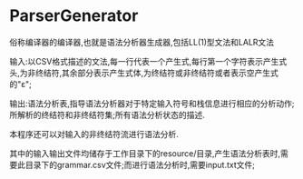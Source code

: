 # ParserGenerator
俗称编译器的编译器,也就是语法分析器生成器,包括LL(1)型文法和LALR文法

输入:以CSV格式描述的文法,每一行代表一个产生式,每行第一个字符表示产生式头,为非终结符,其余部分表示产生式体,为终结符或非终结符或者表示空产生式的"ε";

输出:语法分析表,指导语法分析器对于特定输入符号和栈信息进行相应的分析动作;所解析的终结符和非终结符集;所有语法分析状态的描述.

本程序还可以对输入的非终结符流进行语法分析.

其中的输入输出文件均储存于工作目录下的resource/目录,产生语法分析表时,需要此目录下的grammar.csv文件;而进行语法分析时,需要input.txt文件;
